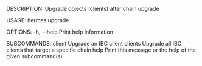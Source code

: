DESCRIPTION:
Upgrade objects (clients) after chain upgrade

USAGE:
    hermes upgrade <SUBCOMMAND>

OPTIONS:
    -h, --help    Print help information

SUBCOMMANDS:
    client     Upgrade an IBC client
    clients    Upgrade all IBC clients that target a specific chain
    help       Print this message or the help of the given subcommand(s)
